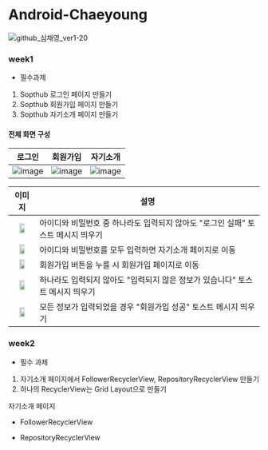 # Android-Chaeyoung
![github_심채영_ver1-20](https://user-images.githubusercontent.com/70698151/135754368-dd561815-3fc3-4a74-9586-0167392937d5.png)


### week1

- 필수과제
1. Sopthub 로그인 페이지 만들기
2. Sopthub 회원가입 페이지 만들기
3. Sopthub 자기소개 페이지 만들기


#### 전체 화면 구성
|로그인|회원가입|자기소개|
|---|---|---|
|![image](https://user-images.githubusercontent.com/62435316/136698162-4cdaf717-40bb-4674-9efa-4ad61e6ca93d.png)|![image](https://user-images.githubusercontent.com/62435316/136698211-583318a4-0d8c-4fb2-902e-24f5819c28d2.png)|![image](https://user-images.githubusercontent.com/62435316/136698217-4aec7a94-6a8c-4779-9e08-1293e1e46b03.png)|


|이미지|설명|
|:-:|-----|
|<img src="https://user-images.githubusercontent.com/62435316/136698443-9f9cd0b6-ddde-492e-ad7d-4687f2252b89.png"  width="50%" height="50%"/>|아이디와 비밀번호 중 하나라도 입력되지 않아도 "로그인 실패" 토스트 메시지 띄우기|
|<img src="https://user-images.githubusercontent.com/62435316/136698486-8da5fe38-1782-4ea6-ab3c-ea288f2ab48c.png" width="50%" height="50%"/>|아이디와 비밀번호를 모두 입력하면 자기소개 페이지로 이동|
|<img src="https://user-images.githubusercontent.com/62435316/136698519-f9a13aae-c7e7-4d2b-be8b-50336bfe1bf8.png" width="50%" height="50%"/>|회원가입 버튼을 누를 시 회원가입 페이지로 이동|
|<img src="https://user-images.githubusercontent.com/62435316/136698531-458b376c-88c6-43ac-accb-6dfb42d88ab2.png" width="50%" height="50%"/>|하나라도 입력되지 않아도 "입력되지 않은 정보가 있습니다" 토스트 메시지 띄우기|
|<img src="https://user-images.githubusercontent.com/62435316/136698560-a6c68b83-6156-40ad-8416-d36ccccf72e5.png" width="50%" height="50%"/>|모든 정보가 입력되었을 경우 "회원가입 성공" 토스트 메시지 띄우기|



### week2

- 필수 과제

1. 자기소개 페이지에서 FollowerRecyclerView, RepositoryRecyclerView 만들기
2. 하나의 RecyclerView는 Grid Layout으로 만들기



자기소개 페이지

- FollowerRecyclerView





- RepositoryRecyclerView

